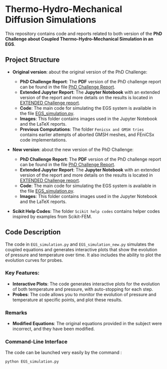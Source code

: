 # Thermo-Hydro-Mechanical Diffusion Simulations

This repository contains code and reports related to both version of the **PhD Challenge about Coupled Thermo-Hydro-Mechanical Simulation in an EGS**.

## Project Structure

- **Original version**: about the original version of the PhD Challenge:
  - **PhD Challenge Report**: The **PDF** version of the PhD challenge report can be found in the file [PhD Challenge Report](Original_version/PhD_Challenge_report.pdf).
  - **Extended Jupyter Report**: The **Jupyter Notebook** with an extended version of the report and more details on the results is located in [EXTENDED Challenge report](Original_version/EXTENDED_Challenge_report.ipynb).
  - **Code**: The main code for simulating the EGS system is available in the file [EGS_simulation.py](Original_version/EGS_simulation.py).
  - **Images**: This folder contains images used in the Jupyter Notebook and the LaTeX reports.
  - **Previous Computations**: The folder `Fenicsx and GMSH tries` contains earlier attempts of aborted GMSH meshes, and FEniCSx code implementations.

- **New version**: about the new version of the PhD Challenge:
  - **PhD Challenge Report**: The **PDF** version of the PhD challenge report can be found in the file [PhD Challenge Report](New_version/PhD_Challenge_report_new.pdf).
  - **Extended Jupyter Report**: The **Jupyter Notebook** with an extended version of the report and more details on the results is located in [EXTENDED Challenge report](New_version/EXTENDED_Challenge_report_new.ipynb).
  - **Code**: The main code for simulating the EGS system is available in the file [EGS_simulation.py](New_version/EGS_simulation_new.py).
  - **Images**: This folder contains images used in the Jupyter Notebook and the LaTeX reports.

- **Scikit Help Codes**: The folder `Scikit help codes` contains helper codes inspired by examples from Scikit-FEM.

## Code Description

The code in `EGS_simulation.py` and `EGS_simulation_new.py` simulates the coupled equations and generates interactive plots that show the evolution of pressure and temperature over time. It also includes the ability to plot the evolution curves for probes.

### Key Features:

- **Interactive Plots**: The code generates interactive plots for the evolution of both temperature and pressure, with auto-stopping for each step.
- **Probes**: The code allows you to monitor the evolution of pressure and temperature at specific points, and plot these results.

### Remarks

- **Modified Equations**: The original equations provided in the subject were incorrect, and they have been modified.


### Command-Line Interface

The code can be launched very easily by the command :

```bash
python EGS_simulation.py
```

